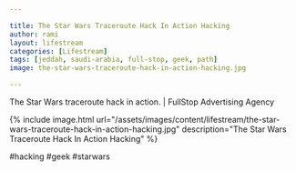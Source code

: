 ```yaml
---

title: The Star Wars Traceroute Hack In Action Hacking
author: rami
layout: lifestream 
categories: [Lifestream]
tags: [jeddah, saudi-arabia, full-stop, geek, path] 
image: the-star-wars-traceroute-hack-in-action-hacking.jpg

---
```


The Star Wars traceroute hack in action. | FullStop Advertising Agency

{% include image.html url="/assets/images/content/lifestream/the-star-wars-traceroute-hack-in-action-hacking.jpg" description="The Star Wars Traceroute Hack In Action Hacking" %}

#hacking #geek #starwars

